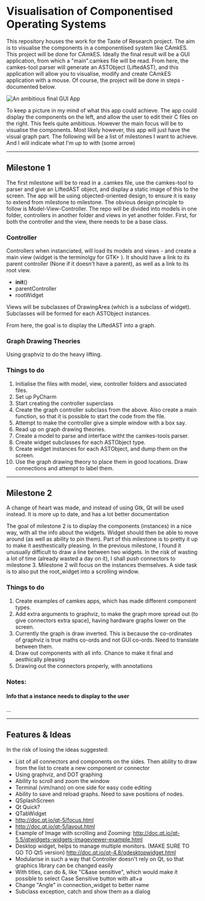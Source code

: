 Visualisation of Componentised Operating Systems
================================================

This repository houses the work for the Taste of Research project. The aim is to visualise the components in a componentised system like CAmkES. This project will be done for CAmkES. Ideally the final result will be a GUI application, from which a "main".camkes file will be read. From here, the camkes-tool parser will generate an ASTObject (LiftedAST), and this application will allow you to visualise, modify and create CAmkES application with a mouse. Of course, the project will be done in steps - documented below.

![An ambitious final GUI App](http://bitbucket.keg.ertos.in.nicta.com.au/users/sthasarathan/repos/visualcomponents/browse/doc/images/Ambitious%20Overview.JPG?raw)

To keep a picture in my mind of what this app could achieve. The app could display the components on the left, and allow the user to edit their C files on the right. This feels quite ambitious. However the main focus will be to visualise the components. 
Most likely however, this app will just have the visual graph part. The following will be a list of milestones I want to achieve. And I will indicate what I'm up to with (some arrow)

* * *

Milestone 1
-----------

The first milestone will be to read in a .camkes file, use the camkes-tool to parser and give an LiftedAST object, and display a static image of this to the screen. The app will be using objected-oriented design, to ensure it is easy to extend from milestone to milestone.
The obvious design principle to follow is Model-View-Controller. The repo will be divided into models in one folder, controllers in another folder and views in yet another folder.
First, for both the controller and the view, there needs to be a base class. 

### Controller
Controllers when instanciated, will load its models and views - and create a main view (widget is the terminolgy for GTK+ ). It should have a link to its parent controller (None if it doesn't have a parent), as well as a link to its root view. 
- __init__()
- parentController
- rootWidget

Views will be subclasses of DrawingArea (which is a subclass of widget). Subclasses will be formed for each ASTObject instances.

From here, the goal is to display the LiftedAST into a graph.

### Graph Drawing Theories
Using graphviz to do the heavy lifting.

### Things to do
1. Initialise the files with model, view, controller folders and associated files.
2. Set up PyCharm
3. Start creating the controller superclass
4. Create the graph controller subclass from the above. Also create a main function, so that it is possible to start the code from the file.
5. Attempt to make the controller give a simple window with a box say.
6. Read up on graph drawing theories.
7. Create a model to parse and interface witht the camkes-tools parser.
8. Create widget subclasses for each ASTObject type.
9. Create widget instances for each ASTObject, and dump them on the screen.
10. Use the graph drawing theory to place them in good locations. Draw connections and attempt to label them.


* * *

Milestone 2
-----------

A change of heart was made, and instead of using Gtk, Qt will be used instead. It is more up to date, and has a lot better documentation

The goal of milestone 2 is to display the components (instances) in a nice way, with all the info about the widgets. Widget should then be able to move around (as well as ability to pin them). 
Part of this milestone is to pretty it up to make it aesthestically pleasing. In the previous milestone, I found it unusually difficult to draw a line between two widgets. 
In the risk of wasting a lot of time (already wasted a day on it), I shall push connectors to milestone 3. Milestone 2 will focus on the instances themselves. 
A side task is to also put the root_widget into a scrolling window.

### Things to do
1. Create examples of camkes apps, which has made different component types.
1. Add extra arguments to graphviz, to make the graph more spread out (to give connectors extra space), having hardware graphs lower on the screen.
1. Currently the graph is draw inverted. This is because the co-ordinates of graphviz is true maths co-ords and not GUI co-ords. Need to translate between them.
1. Draw out components with all info. Chance to make it final and aesthically pleasing
1. Drawing out the connectors properly, with annotations

### Notes: 
#### Info that a instance needs to display to the user
...

* * *

Features & Ideas
----------------

In the risk of losing the ideas suggested:

* List of all connectors and components on the sides. Then ability to draw from the list to create a new component or connector
* Using graphviz, and DOT graphing
* Ability to scroll and zoom the window
* Terminal (vim/nano) on one side for easy code editing
* Ability to save and reload graphs. Need to save positions of nodes.
* QSplashScreen
* Qt Quick?
* QTabWidget
* http://doc.qt.io/qt-5/focus.html
* http://doc.qt.io/qt-5/layout.html
* Example of Image with scrolling and Zooming: http://doc.qt.io/qt-5.5/qtwidgets-widgets-imageviewer-example.html
* Desktop widget, helps to manage multiple monitors. (MAKE SURE TO GO TO Qt5 version) http://doc.qt.io/qt-4.8/qdesktopwidget.html
* Modularise in such a way that Controller doesn't rely on Qt, so that graphics library can be changed easily
* With titles, can do &, like "C&ase sensitive", which would make it possible to select Case Sensitive button with alt+a
* Change "Angle" in connection_widget to better name
* Subclass exception, catch and show them as a dialog